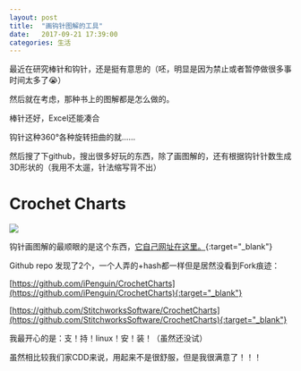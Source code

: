```yaml
---
layout: post
title:  "画钩针图解的工具"
date:   2017-09-21 17:39:00
categories: 生活
---
```

最近在研究棒针和钩针，还是挺有意思的（呸，明显是因为禁止或者暂停做很多事时间太多了:sob:）

然后就在考虑，那种书上的图解都是怎么做的。

棒针还好，Excel还能凑合

钩针这种360°各种旋转扭曲的就……

然后搜了下github，搜出很多好玩的东西，除了画图解的，还有根据钩针针数生成3D形状的（我用不太遛，针法缩写背不出）

# Crochet Charts

![](http://stitchworkssoftware.com/img/screenshots/1-create-wedge.png)

钩针画图解的最顺眼的是这个东西，[它自己网址在这里。](http://stitchworkssoftware.com/){:target="_blank"}

Github repo 发现了2个，一个人弄的+hash都一样但是居然没看到Fork痕迹：

[https://github.com/iPenguin/CrochetCharts](https://github.com/iPenguin/CrochetCharts){:target="_blank"}

[https://github.com/StitchworksSoftware/CrochetCharts](https://github.com/StitchworksSoftware/CrochetCharts){:target="_blank"}

我最开心的是：支！持！linux！安！装！（虽然还没试）

虽然相比较我们家CDD来说，用起来不是很舒服，但是我很满意了！！！
